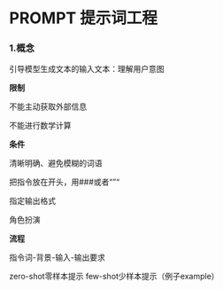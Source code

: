 # PROMPT 提示词工程

### 1.概念

引导模型生成文本的输入文本：理解用户意图

**限制**

不能主动获取外部信息

不能进行数学计算

**条件**

清晰明确、避免模糊的词语

把指令放在开头，用###或者“”“

指定输出格式

角色扮演

**流程**

指令词-背景-输入-输出要求

zero-shot零样本提示 few-shot少样本提示（例子example）



